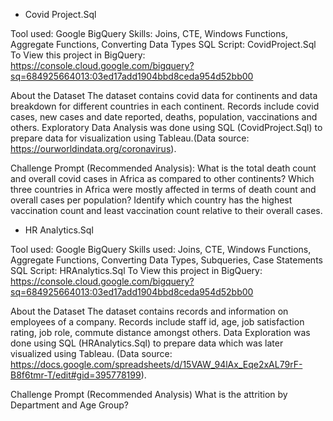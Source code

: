 * Covid Project.Sql

Tool used: Google BigQuery 
Skills: Joins, CTE, Windows Functions, Aggregate Functions, Converting Data Types
SQL Script: CovidProject.Sql
To View this project in BigQuery: https://console.cloud.google.com/bigquery?sq=684925664013:03ed17add1904bbd8ceda954d52bb00

About the Dataset
The dataset contains covid data for continents and data breakdown for different countries in each continent. Records include covid cases, new cases and date reported, deaths, population, vaccinations and others. Exploratory Data Analysis was done using SQL (CovidProject.Sql) to prepare data for visualization using Tableau.(Data source: https://ourworldindata.org/coronavirus).

Challenge Prompt (Recommended Analysis): 
What is the total death count and overall covid cases in Africa as compared to other continents?
Which three countries in Africa were mostly affected in terms of death count and overall cases per population?
Identify which country has the highest vaccination count and least vaccination count relative to their overall cases.



* HR Analytics.Sql

Tool used: Google BigQuery 
Skills used: Joins, CTE, Windows Functions, Aggregate Functions, Converting Data Types, Subqueries, Case Statements
SQL Script: HRAnalytics.Sql
To View this project in BigQuery: https://console.cloud.google.com/bigquery?sq=684925664013:03ed17add1904bbd8ceda954d52bb00

About the Dataset
The dataset contains records and information on employees of a company. Records include staff id, age, job satisfaction rating, job role, commute distance amongst others. Data Exploration was done using SQL (HRAnalytics.Sql) to prepare data which was later visualized using Tableau. (Data source: https://docs.google.com/spreadsheets/d/15VAW_94lAx_Eqe2xAL79rF-B8f6tmr-T/edit#gid=395778199).

Challenge Prompt (Recommended Analysis)
What is the attrition by Department and Age Group?


